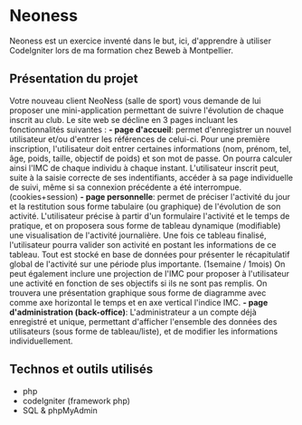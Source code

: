 # Neoness

Neoness est un exercice inventé dans le but, ici, d'apprendre à utiliser CodeIgniter lors de ma formation chez Beweb à Montpellier.

## Présentation du projet

Votre nouveau client NeoNess (salle de sport) vous demande de lui proposer une mini-application permettant de suivre l'évolution de chaque inscrit au club.
Le site web se décline en 3 pages incluant les fonctionnalités suivantes :
**- page d'accueil**: permet d'enregistrer un nouvel utilisateur et/ou d'entrer les références de celui-ci. Pour une première inscription, l'utilisateur doit entrer certaines informations (nom, prénom, tel, âge, poids, taille, objectif de poids) et son mot de passe. On pourra calculer ainsi l'IMC de chaque individu à chaque instant. L'utilisateur inscrit peut, suite à la saisie correcte de ses indentifiants, accéder à sa page individuelle de suivi, même si sa connexion précédente a été interrompue. (cookies+session)
**- page personnelle**: permet de préciser l'activité du jour et la restitution sous forme tabulaire (ou graphique) de l'évolution de son activité. L'utilisateur précise à partir d'un formulaire l'activité et le temps de pratique, et on proposera sous forme de tableau dynamique (modifiable) une visualisation de l'activité journalière. Une fois ce tableau finalisé, l'utilisateur pourra valider son activité en postant les informations de ce tableau. Tout est stocké en base de données pour présenter le récapitulatif global de l'activité sur une période plus importante. (1semaine / 1mois)
On peut également inclure une projection de l'IMC pour proposer à l'utilisateur une activité en fonction de ses objectifs si ils ne sont pas remplis.
On trouvera une présentation graphique sous forme de diagramme avec comme axe horizontal le temps et en axe vertical l'indice IMC.
**- page d'administration (back-office)**: L'administrateur a un compte déjà enregistré et unique, permettant d'afficher l'ensemble des données des utilisateurs (sous forme de tableau/liste), et de modifier les informations individuellement.

## Technos et outils utilisés

- php 
- codeIgniter (framework php)
- SQL & phpMyAdmin
